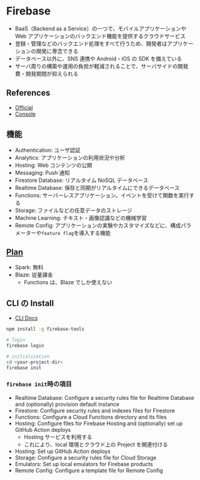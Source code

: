 # Firebase

- BaaS（Backend as a Service）の一つで、モバイルアプリケーションや Web アプリケーションのバックエンド機能を提供するクラウドサービス
- 登録・管理などのバックエンド処理をすべて行うため、開発者はアプリケーションの開発に専念できる
- データベース以外に、SNS 連携や Android・iOS の SDK を備えている
- サーバ周りの構築や運用の負担が軽減されることで、サーバサイドの開発費・開発期間が抑えられる

## References

- [Official](https://firebase.google.com/?hl=ja)
- [Console](https://console.firebase.google.com/?pli=1)

## 機能

- Authentication: ユーザ認証
- Analytics: アプリケーションの利用状況や分析
- Hosting: Web コンテンツの公開
- Messaging: Push 通知
- Firestore Database: リアルタイム NoSQL データベース
- Realtime Database: 保存と同期がリアルタイムにできるデータベース
- Functions: サーバーレスアプリケーション。イベントを受けて関数を実行する
- Storage: ファイルなどの任意データのストレージ
- Machine Learning: テキスト・画像認識などの機械学習
- Remote Config: アプリケーションの実験やカスタマイズなどに、構成パラメーターや`feature flag`を導入する機能

## [Plan](https://firebase.google.com/pricing?authuser=0&hl=en)

- Spark: 無料
- Blaze: 従量課金
  - Functions は、Blaze でしか使えない

## CLI の Install

- [CLI Docs](https://firebase.google.com/docs/cli?hl=ja)

```sh
npm install -g firebase-tools

# login
firebase login

# initialization
cd <your-project-dir>
firebase init
```

### `firebase init`時の項目

- Realtime Database: Configure a security rules file for Realtime Database and (optionally) provision default instance
- Firestore: Configure security rules and indexes files for Firestore
- Functions: Configure a Cloud Functions directory and its files
- Hosting: Configure files for Firebase Hosting and (optionally) set up GitHub Action deploys
  - Hosting サービスを利用する
  - これにより、local 環境とクラウド上の Project を関連付ける
- Hosting: Set up GitHub Action deploys
- Storage: Configure a security rules file for Cloud Storage
- Emulators: Set up local emulators for Firebase products
- Remote Config: Configure a template file for Remote Config
